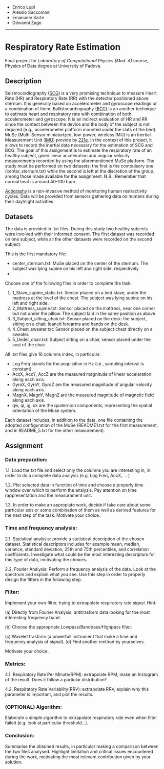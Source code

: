 - Enrico Lupi
- Alessio Saccomani
- Emanuele Sarte
- Giovanni Zago

-----------------------

# Respiratory Rate Estimation

Final project for *Laboratory of Computational Physics (Mod. A)* course, Physics of Data degree at University of Padova.

## Description

Seismocardiography ([SCG](https://www.ncbi.nlm.nih.gov/pubmed/24111357)) is a very promising technique to measure Heart Rate (HR) and Respiratory Rate (RR) with the detector positioned above sternum. It is generally based on accelerometer and gyroscope readings or a combination of them. Ballistocardiography ([BCG](https://en.wikipedia.org/wiki/Ballistocardiography)) is an another technique to estimate heart and respiratory rate with combination of both accelerometer and gyroscope. It is an indirect evaluation of HR and RR since the contact between the device and the body of the subject is not required (e.g., accelerometer platform mounted under the slats of the bed). MuSe (Multi-Sensor miniaturized, low-power, wireless IMU) is an Inertial Measurement Unit ([IMU](https://en.wikipedia.org/wiki/Inertial_measurement_unit)) provide by [221e](https://www.221e.com). In the context of this project, it allows to record the inertial data necessary for the estimation of SCG and BCG. The goal of this assignment is to estimate the respiratory rate of an healthy subject, given linear acceleration and angular velocity measurements recorded by using the aforementioned MuSe platform. The study must be performed on two datasets: the first is the compulsory one (center_sternum.txt) while the second is left at the discretion of the group, among those made available for the assignment. N.B.: Remember that normal beat is around 40-100 bpm.

[Actigraphy](https://en.wikipedia.org/wiki/Actigraphy) is a non-invasive method of monitoring human rest/activity cycles. Data will be provided from sensors gathering data on humans during their day/night activities

## Datasets

The data is provided in .txt files. During this study two healthy subjects were involved with their informed consent. The first dataset was recorded on one subject, while all the other datasets were recorded on the second subject.

This is the first mandatory file:

- center_sternum.txt: MuSe placed on the center of the sternum. The subject was lying supine on his left and right side, respectively.
- 
Choose one of the following files in order to complete the task:

1. 1_Stave_supine_static.txt: Sensor placed on a bed stave, under the mattress at the level of the chest. The subject was lying supine on his left and right side.
2. 2_Mattress_supine.txt: Sensor placed on the mattress, near one corner but not under the pillow. The subject laid in the same position as above.
3. 3_Subject_sitting_chair.txt: Sensor placed on the desk: the subject, sitting on a chair, leaned forearms and hands on the desk.
4. 4_Chest_sweater.txt: Sensor placed on the subject chest directly on a sweater.
5. 5_Under_chair.txt: Subject sitting on a chair, sensor placed under the seat of the chair.
   
All .txt files give 16 columns index, in particular:

- Log Freq stands for the acquisition in Hz (i.e., sampling interval is constant).
- AccX, AccY, AccZ are the measured magnitude of linear acceleration along each axis.
- GyroX, GyroY, GyroZ are the measured magnitude of angular velocity along each axis.
- MagnX, MagnY, MagnZ are the measured magnitude of magnetic field along each axis.
- qw, qi, qj, qk are the quaternion components, representing the spatial orientation of the Muse system.

Each dataset includes, in addition to the data, one file containing the adopted configuration of the MuSe (README1.txt for the first measurement, and in README_5.txt for the other measurement).

## Assignment

### Data preparation:

1.1. Load the txt file and select only the columns you are interesting in, in order to do a complete data analysis (e.g. Log Freq, AccX, ... )

1.2. Plot selected data in function of time and choose a properly time window over which to perform the analysis. Pay attention on time rappresentation and the measurament unit.

1.3. In order to make an appropiate work, decide if take care about some particular axis or some combination of them as well as derived features for the next step of the task. Motivate your choice.

### Time and frequency analysis:

2.1. Statistical analysis: provide a statistical description of the chosen dataset. Statistical descriptors includes for example mean, median, variance, standard deviation, 25th and 75th percentiles, and correlation coefficients. Investigate what could be the most interesting descriptors for this type of data, motivating the choices.

2.2. Fourier Analysis: Perform a frequency analysis of the data. Look at the spectrum and explain what you see. Use this step in order to properly design the filters in the following step.

### Filter:

Implement your own filter, trying to extrapolate respiratory rate signal. Hint:

(a) Directly from Fourier Analysis, antitrasform data looking for the most interesting frequency band.

(b) Choose the appropriate Lowpass/Bandpass/Highpass filter.

(c) Wavelet trasform (a powerfull instrument that make a time and frequency analysis of signal). (d) Find another method by yourselves.

Motivate your choice.

### Metrics:

4.1. Respiratory Rate Per Minute(RPM): extrapolate RPM, make an histogram of the result. Does it follow a partiular distribution?

4.2. Respiratory Rate Variability(RRV): extrapolate RRV, explain why this parameter is important, and plot the results.

### (OPTIONAL) Algorithm:

Elaborate a simple algorithm to extrapolate respiratory rate even when filter failed (e.g. look at particular threshold...).

### Conclusion:

Summarise the obtained results, in particular making a comparison between the two files analysed. Highlight limitation and critical issues encountered during the work, motivating the most relevant contribution given by your solution.
